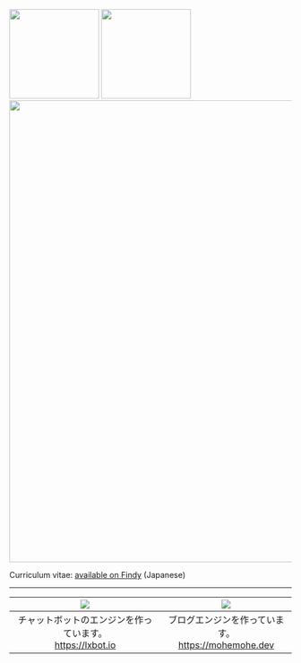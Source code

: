 <span>
  <img height="160px" src="https://github-readme-stats.vercel.app/api?username=mohemohe&show_icons=true&count_private=true" />
  <img height="160px" src="https://github-readme-stats.vercel.app/api/wakatime?username=mohemohe&layout=compact&langs_count=8&time_range=last_7_days" />
</span>
<span>
  <img width="826px" src="https://github-profile-trophy.vercel.app/?username=mohemohe&column=8" />
</span>

Curriculum vitae: [available on Findy](https://findy-code.io/share_profiles/A_ZzVYhkloCFA) (Japanese)

----

| <a href="https://github.com/lxbot"><img src="https://github-readme-stats.vercel.app/api/pin/?username=lxbot&repo=lxbot" /></a> | <a href="https://github.com/mohemohe/parakeet"><img src="https://github-readme-stats.vercel.app/api/pin/?username=mohemohe&repo=parakeet" /></a> |
| :----: | :----: |
| チャットボットのエンジンを作っています。<br>https://lxbot.io | ブログエンジンを作っています。<br>https://mohemohe.dev |
